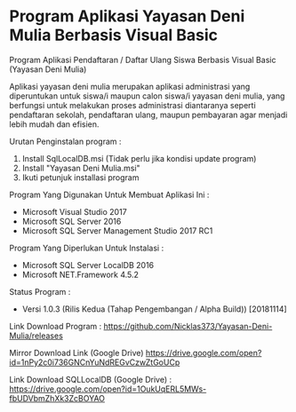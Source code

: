 # Program Aplikasi Yayasan Deni Mulia Berbasis Visual Basic

Program Aplikasi Pendaftaran / Daftar Ulang Siswa Berbasis Visual Basic (Yayasan Deni Mulia)

Aplikasi yayasan deni mulia merupakan aplikasi administrasi yang diperuntukan untuk siswa/i 
maupun calon siswa/i yayasan deni mulia, yang berfungsi untuk melakukan proses administrasi 
diantaranya seperti pendaftaran sekolah, pendaftaran ulang, maupun pembayaran agar menjadi 
lebih mudah dan efisien.

Urutan Penginstalan program :
1. Install SqlLocalDB.msi (Tidak perlu jika kondisi update program)
2. Install "Yayasan Deni Mulia.msi" 
3. Ikuti petunjuk installasi program

Program Yang Digunakan Untuk Membuat Aplikasi Ini :
- Microsoft Visual Studio 2017
- Microsoft SQL Server 2016
- Microsoft SQL Server Management Studio 2017 RC1

Program Yang Diperlukan Untuk Instalasi :
- Microsoft SQL Server LocalDB 2016
- Microsoft NET.Framework 4.5.2

Status Program :
- Versi 1.0.3 (Rilis Kedua (Tahap Pengembangan / Alpha Build))
  [20181114]
  
Link Download Program :
https://github.com/Nicklas373/Yayasan-Deni-Mulia/releases

Mirror Download Link (Google Drive)
https://drive.google.com/open?id=1nPy2c0i736GNCnYuNdREGvCzwZtGoUCp

Link Download SQLLocalDB (Google Drive) :
https://drive.google.com/open?id=1OukUqERL5MWs-fbUDVbmZhXk3ZcBOYAO